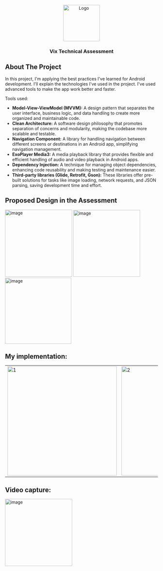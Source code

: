 <!-- Improved compatibility of back to top link: See: https://github.com/othneildrew/Best-README-Template/pull/73 -->
<a name="readme-top"></a>

<div align="center">
  <a href="https://github.com/othneildrew/Best-README-Template">
    <img src="https://upload.wikimedia.org/wikipedia/commons/b/b7/VixLogoOf2022.png" alt="Logo" width="120">
  </a>

  <h3 align="center">Vix Technical Assessment</h3>

</div>


## About The Project


In this project, I'm applying the best practices I've learned for Android development. I'll explain the technologies I've used in the project. I've used advanced tools to make the app work better and faster.

Tools used:

* <b>Model-View-ViewModel (MVVM):</b> A design pattern that separates the user interface, business logic, and data handling to create more organized and maintainable code.
* <b>Clean Architecture:</b> A software design philosophy that promotes separation of concerns and modularity, making the codebase more scalable and testable.
* <b>Navigation Component:</b> A library for handling navigation between different screens or destinations in an Android app, simplifying navigation management.
* <b>ExoPlayer Media3:</b> A media playback library that provides flexible and efficient handling of audio and video playback in Android apps.
* <b>Dependency Injection:</b> A technique for managing object dependencies, enhancing code reusability and making testing and maintenance easier.
* <b>Third-party libraries (Glide, Retrofit, Gson):</b> These libraries offer pre-built solutions for tasks like image loading, network requests, and JSON parsing, saving development time and effort.


## Proposed Design in the Assessment
<img width="221" alt="image" src="https://github.com/oswaldo89/vix_test/assets/5890993/574cc351-05ba-45da-adac-be5883bb364a">
<img width="220" alt="image" src="https://github.com/oswaldo89/vix_test/assets/5890993/ac69707f-41e8-4635-80be-64bea203c928">
<img width="218" alt="image" src="https://github.com/oswaldo89/vix_test/assets/5890993/f407c2c4-adcf-4204-84ad-fa9b831cd2b3">


## My implementation:
<table>
  <tr>
    <td>
      <img src="https://github-production-user-asset-6210df.s3.amazonaws.com/5890993/258028441-ecd93204-e0f0-4d85-8cc6-82c3d4b71d39.png"  alt="1" width = 360px>
    </td>
    <td>
      <img src="https://github-production-user-asset-6210df.s3.amazonaws.com/5890993/258028838-e6ae4507-28e4-4a6e-85cc-331c51702954.png" alt="2" width = 360px>
    </td>
    <td>
      <img src="https://github-production-user-asset-6210df.s3.amazonaws.com/5890993/258029016-7e93fb8b-64d5-40ae-8560-21db3675e7a8.png" alt="2" width = 360px>
    </td>
   </tr>
  </tr>
</table>

## Video capture:
<img width="221" alt="image" src="https://github.com/oswaldo89/vix_test/assets/5890993/86d04df2-d5e7-4e38-9839-384915867c20">


